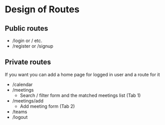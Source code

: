 # Design of Routes

## Public routes
- /login or / etc.
- /register or /signup

## Private routes
If you want you can add a home page for logged in user and a route for it
- /calendar
- /meetings
    - Search / filter form and the matched meetings list (Tab 1)
- /meetings/add
    - Add meeting form (Tab 2)
- /teams
- /logout